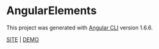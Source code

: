 # AngularElements

This project was generated with [Angular CLI](https://github.com/angular/angular-cli) version 1.6.6.

[SITE](https://jamaks.github.io/angular-elements-demo/) | 
[DEMO](https://jamaks.github.io/angular-elements-demo/dist/)
